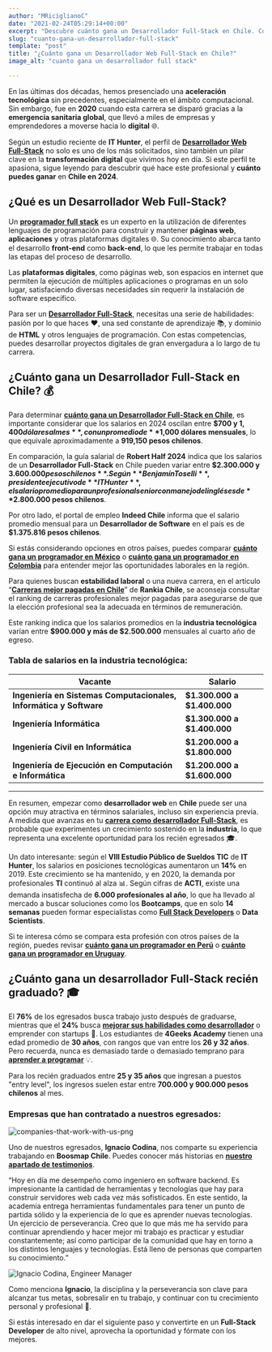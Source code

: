 ```yaml
---
author: "MRiciglianoC"
date: "2021-02-24T05:29:14+00:00"
excerpt: "Descubre cuánto gana un Desarrollador Full-Stack en Chile. Conoce las ganancias de este profesional altamente demandado en el mercado laboral actual."
slug: "cuanto-gana-un-desarrollador-full-stack"
template: "post" 
title: "¿Cuánto gana un Desarrollador Web Full-Stack en Chile?"
image_alt: "cuanto gana un desarrollador full stack"

---
```


En las últimas dos décadas, hemos presenciado una **aceleración tecnológica** sin precedentes, especialmente en el ámbito computacional. Sin embargo, fue en **2020** cuando esta carrera se disparó gracias a la **emergencia sanitaria global**, que llevó a miles de empresas y emprendedores a moverse hacia lo **digital** 🌐.

Según un estudio reciente de **IT Hunter**, el perfil de [**Desarrollador Web Full-Stack**](https://4geeksacademy.com/es/cuanto-gana-un-programador/ser-programador-entre-las-profesiones-con-mayor-demanda) no solo es uno de los más solicitados, sino también un pilar clave en la **transformación digital** que vivimos hoy en día. Si este perfil te apasiona, sigue leyendo para descubrir qué hace este profesional y **cuánto puedes ganar** en **Chile en 2024**.

## ¿Qué es un **Desarrollador Web Full-Stack**?

Un [**programador full stack**](https://4geeksacademy.com/desarrollador-full-stack-developer) es un experto en la utilización de diferentes lenguajes de programación para construir y mantener **páginas web**, **aplicaciones** y otras plataformas digitales 🌐. Su conocimiento abarca tanto el desarrollo **front-end** como **back-end**, lo que les permite trabajar en todas las etapas del proceso de desarrollo.

Las **plataformas digitales**, como páginas web, son espacios en internet que permiten la ejecución de múltiples aplicaciones o programas en un solo lugar, satisfaciendo diversas necesidades sin requerir la instalación de software específico.

Para ser un [**Desarrollador Full-Stack**](https://4geeksacademy.com/es/desarrollador-full-stack/habilidades-desarrollador-full-stack), necesitas una serie de habilidades: pasión por lo que haces ❤️, una sed constante de aprendizaje 📚, y dominio de **HTML** y otros lenguajes de programación. Con estas competencias, puedes desarrollar proyectos digitales de gran envergadura a lo largo de tu carrera.

## ¿Cuánto gana un **Desarrollador Full-Stack** en **Chile**? 💰

Para determinar [**cuánto gana un Desarrollador Full-Stack en Chile**](https://4geeksacademy.com/es/cuanto-gana-un-programador/cuanto-gana-un-programador-en-chile), es importante considerar que los salarios en 2024 oscilan entre **$700 y $1,400 dólares al mes**, con un promedio de **$1,000 dólares mensuales**, lo que equivale aproximadamente a **919,150 pesos chilenos**.

En comparación, la guía salarial de **Robert Half 2024** indica que los salarios de un **Desarrollador Full-Stack** en Chile pueden variar entre **$2.300.000 y $3.600.000 pesos chilenos**. Según **Benjamín Toselli**, presidente ejecutivo de **IT Hunter**, el salario promedio para un profesional senior con manejo del inglés es de **$2.800.000 pesos chilenos**.

Por otro lado, el portal de empleo **Indeed Chile** informa que el salario promedio mensual para un **Desarrollador de Software** en el país es de **$1.375.816 pesos chilenos**.

Si estás considerando opciones en otros países, puedes comparar [**cuánto gana un programador en México**](https://4geeksacademy.com/es/cuanto-gana-un-programador/cuanto-gana-un-programador-en-mexico) o [**cuánto gana un programador en Colombia**](https://4geeksacademy.com/es/cuanto-gana-un-programador/cuanto-gana-un-programador-en-Colombia) para entender mejor las oportunidades laborales en la región.

Para quienes buscan **estabilidad laboral** o una nueva carrera, en el artículo “[**Carreras mejor pagadas en Chile**](https://www.rankia.cl/)” de **Rankia Chile**, se aconseja consultar el ranking de carreras profesionales mejor pagadas para asegurarse de que la elección profesional sea la adecuada en términos de remuneración.

Este ranking indica que los salarios promedios en la **industria tecnológica** varían entre **$900.000 y más de $2.500.000** mensuales al cuarto año de egreso.

### Tabla de salarios en la **industria tecnológica**:

| Vacante | Salario |
| --- | --- |
| **Ingeniería en Sistemas Computacionales, Informática y Software** | **$1.300.000 a $1.400.000** |
| **Ingeniería Informática** | **$1.300.000 a $1.400.000** |
| **Ingeniería Civil en Informática** | **$1.200.000 a $1.800.000** |
| **Ingeniería de Ejecución en Computación e Informática** | **$1.200.000 a $1.600.000** |

---
En resumen, empezar como **desarrollador web** en **Chile** puede ser una opción muy atractiva en términos salariales, incluso sin experiencia previa. A medida que avanzas en tu [**carrera como desarrollador Full-Stack**](https://4geeksacademy.com/desarrollador-full-stack-developer), es probable que experimentes un crecimiento sostenido en la **industria**, lo que representa una excelente oportunidad para los recién egresados 🎓.

Un dato interesante: según el **VIII Estudio Público de Sueldos TIC** de **IT Hunter**, los salarios en posiciones tecnológicas aumentaron un **14%** en 2019. Este crecimiento se ha mantenido, y en 2020, la demanda por profesionales **TI** continuó al alza 📊. Según cifras de **ACTI**, existe una demanda insatisfecha de **6.000 profesionales al año**, lo que ha llevado al mercado a buscar soluciones como los **Bootcamps**, que en solo **14 semanas** pueden formar especialistas como [**Full Stack Developers**](https://4geeksacademy.com/desarrollador-full-stack-developer) o **Data Scientists**.

Si te interesa cómo se compara esta profesión con otros países de la región, puedes revisar [**cuánto gana un programador en Perú**](https://4geeksacademy.com/es/cuanto-gana-un-programador/cuanto-gana-un-programador-en-peru) o [**cuánto gana un programador en Uruguay**](https://4geeksacademy.com/es/cuanto-gana-un-programador/cuanto-gana-un-programador-en-uruguay).

## ¿Cuánto gana un **desarrollador Full-Stack** recién graduado? 🎓

El **76%** de los egresados busca trabajo justo después de graduarse, mientras que el **24%** busca [**mejorar sus habilidades como desarrollador**](https://4geeksacademy.com/es/desarrollador-full-stack/habilidades-desarrollador-full-stack) o emprender con startups 🚀. Los estudiantes de **4Geeks Academy** tienen una edad promedio de **30 años**, con rangos que van entre los **26 y 32 años**. Pero recuerda, nunca es demasiado tarde o demasiado temprano para [**aprender a programar**](https://4geeksacademy.com/es/aprender-a-programar/aprender-a-programar-desde-cero) 💡.

Para los recién graduados entre **25 y 35 años** que ingresan a puestos "entry level", los ingresos suelen estar entre **700.000 y 900.000 pesos chilenos** al mes.

### Empresas que han contratado a nuestros egresados:

![companies-that-work-with-us-png](https://storage.googleapis.com/media-breathecode/bfc8ae0bc7ac6a7099b9540bb4a1b0f14284c9d5b2a6f3d2b0e136f20d10dc60)

Uno de nuestros egresados, **Ignacio Codina**, nos comparte su experiencia trabajando en **Boosmap Chile**. Puedes conocer más historias en [**nuestro apartado de testimonios**](https://4geeksacademy.com/es/testimonios).

“Hoy en día me desempeño como ingeniero en software backend. Es impresionante la cantidad de herramientas y tecnologías que hay para construir servidores web cada vez más sofisticados. En este sentido, la academia entrega herramientas fundamentales para tener un punto de partida sólido y la experiencia de lo que es aprender nuevas tecnologías. Un ejercicio de perseverancia. Creo que lo que más me ha servido para continuar aprendiendo y hacer mejor mi trabajo es practicar y estudiar constantemente; así como participar de la comunidad que hay en torno a los distintos lenguajes y tecnologías. Está lleno de personas que comparten su conocimiento.”

![Ignacio Codina, Engineer Manager](https://storage.googleapis.com/breathecode-asset-images/46309a67ecc4920d6f266a24e5f688667a8aded24060777cfb5c867f59a37e7c.jpeg?raw=true)

Como menciona **Ignacio**, la disciplina y la perseverancia son clave para alcanzar tus metas, sobresalir en tu trabajo, y continuar con tu crecimiento personal y profesional 🌟.

Si estás interesado en dar el siguiente paso y convertirte en un **Full-Stack Developer** de alto nivel, aprovecha la oportunidad y fórmate con los mejores.

<call-to-action button_text="¡Postúlate Ahora!" button_link="/es/coding-bootcamps/desarrollador-full-stack"  background="rgba(0, 151, 205, 0.15)" title="Become a Full-Stack Developer" text="Únete a nuestro bootcamp de Full-Stack Developer y conviértete en uno de los profesionales más demandados del mercado."></call-to-action>

